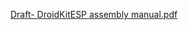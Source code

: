 [Draft- DroidKitESP assembly manual.pdf](https://github.com/tinkertanker/DroidKitESP/files/15198576/Draft-.DroidKitESP.assembly.manual.pdf)
